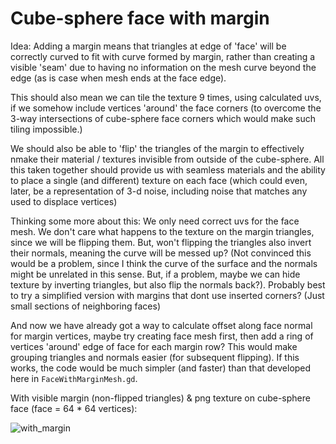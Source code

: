 # Cube-sphere face with margin

Idea: Adding a margin means that triangles at edge of 'face' will be correctly curved to fit with curve formed by margin, rather than creating a visible 'seam' due to having no information on the mesh curve beyond the edge (as is case when mesh ends at the face edge).

This should also mean we can tile the texture 9 times, using calculated uvs, if we somehow include vertices 'around' the face corners (to overcome the 3-way intersections of cube-sphere face corners which would make such tiling impossible.)

We should also be able to 'flip' the triangles of the margin to effectively nmake their material / textures invisible from outside of the cube-sphere. All this taken together should provide us with seamless materials and the ability to place a single (and different) texture on each face (which could even, later, be a representation of 3-d noise, including noise that matches any used to displace vertices)

Thinking some more about this: We only need correct uvs for the face mesh. We don't care what happens to the texture on the margin triangles, since we will be flipping them. But, won't flipping the triangles also invert their normals, meaning the curve will be messed up? (Not convinced this would be a problem, since I think the curve of the surface and the normals might be unrelated in this sense. But, if a problem, maybe we can hide texture by inverting triangles, but also flip the normals back?). Probably best to try a simplified version with margins that dont use inserted corners? (Just small sections of neighboring faces)

And now we have already got a way to calculate offset along face normal for margin vertices, maybe try creating face mesh first, then add a ring of vertices 'around' edge of face for each margin row? This would make grouping triangles and normals easier (for subsequent flipping). If this works, the code would be much simpler (and faster) than that developed here in `FaceWithMarginMesh.gd`.
  
With visible margin (non-flipped triangles) & png texture on cube-sphere face (face = 64 * 64 vertices):

![with_margin](https://user-images.githubusercontent.com/3944042/156945504-62453664-0820-4a53-9656-e3abfc7f138b.png)
